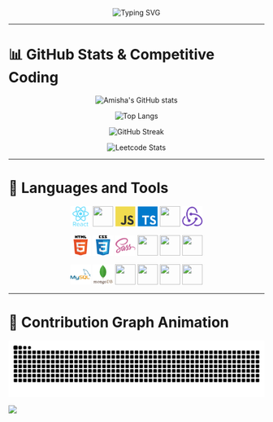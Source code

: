 <!-- Typing SVG Intro -->
<p align="center">
  <img src="https://readme-typing-svg.herokuapp.com?font=Fira+Code&weight=600&size=24&pause=1000&color=F75C7E&center=true&vCenter=true&width=600&lines=Hi+👋,+I'm+Amisha+Aggarwal!;Frontend+Developer+💻;Aspiring+Full-Stack+AI+Developer+🚀;Open-Source+Contributor+🌍;Lifelong+Learner+📚" alt="Typing SVG" />
</p>

---

# 📊 GitHub Stats & Competitive Coding

<p align="center">
  <img src="https://github-readme-stats.vercel.app/api?username=amishaaggarwal&show_icons=true&theme=radical&card_width=600" alt="Amisha's GitHub stats"/>
</p>

<p align="center">
  <img src="https://github-readme-stats.vercel.app/api/top-langs/?username=amishaaggarwal&layout=compact&card_width=350&theme=tokyonight" alt="Top Langs"/>
</p>

<p align="center">
  <img src="http://github-readme-streak-stats.herokuapp.com?user=amishaaggarwal&theme=nightowl&mode=weekly&card_width=1005" alt="GitHub Streak"/>
</p>

<p align="center">
  <img src="https://leetcard.jacoblin.cool/amishaaggarwal10?ext=heatmap&font=lobster&width=1005&height=400" alt="Leetcode Stats"/>
</p>

---

# 🚀 Languages and Tools

<p align="center">
  <!-- Row 1 -->
  <img src="https://raw.githubusercontent.com/devicons/devicon/master/icons/react/react-original-wordmark.svg" width="40" height="40"/>
  <img src="https://cdn.worldvectorlogo.com/logos/nextjs-2.svg" width="40" height="40"/>
  <img src="https://raw.githubusercontent.com/devicons/devicon/master/icons/javascript/javascript-original.svg" width="40" height="40"/>
  <img src="https://raw.githubusercontent.com/devicons/devicon/master/icons/typescript/typescript-original.svg" width="40" height="40"/>
  <img src="https://www.vectorlogo.zone/logos/tailwindcss/tailwindcss-icon.svg" width="40" height="40"/>
  <img src="https://raw.githubusercontent.com/devicons/devicon/master/icons/redux/redux-original.svg" width="40" height="40"/>
</p>

<p align="center">
  <!-- Row 2 -->
  <img src="https://raw.githubusercontent.com/devicons/devicon/master/icons/html5/html5-original-wordmark.svg" width="40" height="40"/>
  <img src="https://raw.githubusercontent.com/devicons/devicon/master/icons/css3/css3-original-wordmark.svg" width="40" height="40"/>
  <img src="https://raw.githubusercontent.com/devicons/devicon/master/icons/sass/sass-original.svg" width="40" height="40"/>
  <img src="https://www.vectorlogo.zone/logos/git-scm/git-scm-icon.svg" width="40" height="40"/>
  <img src="https://www.vectorlogo.zone/logos/firebase/firebase-icon.svg" width="40" height="40"/>
  <img src="https://www.vectorlogo.zone/logos/jestjsio/jestjsio-icon.svg" width="40" height="40"/>
</p>

<p align="center">
  <!-- Row 3 -->
  <img src="https://raw.githubusercontent.com/devicons/devicon/master/icons/mysql/mysql-original-wordmark.svg" width="40" height="40"/>
  <img src="https://raw.githubusercontent.com/devicons/devicon/master/icons/mongodb/mongodb-original-wordmark.svg" width="40" height="40"/>
  <img src="https://www.vectorlogo.zone/logos/figma/figma-icon.svg" width="40" height="40"/>
  <img src="https://www.vectorlogo.zone/logos/linux/linux-icon.svg" width="40" height="40"/>
  <img src="https://upload.wikimedia.org/wikipedia/commons/2/21/Matlab_Logo.png" width="40" height="40"/>
  <img src="https://www.vectorlogo.zone/logos/cypressio/cypressio-icon.svg" width="40" height="40"/>
</p>

---

# 🐍 Contribution Graph Animation
<p align="center">
  <img src="https://raw.githubusercontent.com/amishaaggarwal/amishaaggarwal/output/snake-dark.svg" alt="snake animation dark mode"/>
</p>

![](https://komarev.com/ghpvc/?username=amishaaggarwal&color=blue)
